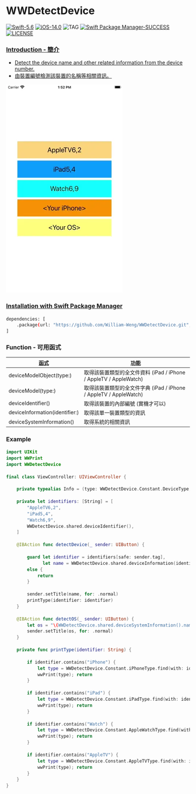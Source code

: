 # WWDetectDevice
[![Swift-5.6](https://img.shields.io/badge/Swift-5.6-orange.svg?style=flat)](https://developer.apple.com/swift/) [![iOS-14.0](https://img.shields.io/badge/iOS-14.0-pink.svg?style=flat)](https://developer.apple.com/swift/) ![TAG](https://img.shields.io/github/v/tag/William-Weng/WWDetectDevice) [![Swift Package Manager-SUCCESS](https://img.shields.io/badge/Swift_Package_Manager-SUCCESS-blue.svg?style=flat)](https://developer.apple.com/swift/) [![LICENSE](https://img.shields.io/badge/LICENSE-MIT-yellow.svg?style=flat)](https://developer.apple.com/swift/)

### [Introduction - 簡介](https://swiftpackageindex.com/William-Weng)
- [Detect the device name and other related information from the device number.](https://www.theiphonewiki.com/wiki/Models)
- [由裝置編號檢測該裝置的名稱等相關資訊。](https://iosref.com/)

![](./Example.webp)

### [Installation with Swift Package Manager](https://medium.com/彼得潘的-swift-ios-app-開發問題解答集/使用-spm-安裝第三方套件-xcode-11-新功能-2c4ffcf85b4b)

```bash
dependencies: [
    .package(url: "https://github.com/William-Weng/WWDetectDevice.git", .upToNextMajor(from: "1.3.0"))
]
```

### Function - 可用函式
|[函式](https://everymac.com/ultimate-mac-lookup/?search_keywords=iPhone16,1)|[功能](https://useyourloaf.com/blog/iphone-16-screen-sizes/)|
|-|-|
|deviceModelObject(type:)|取得該裝置類型的全文件資料 (iPad / iPhone / AppleTV / AppleWatch)|
|deviceModel(type:)|取得該裝置類型的全文件字典 (iPad / iPhone / AppleTV / AppleWatch)|
|deviceIdentifier()|取得該裝置的內部編號 (實機才可以)|
|deviceInformation(identifier:)|取得該單一裝置類型的資訊|
|deviceSystemInformation()|取得系統的相關資訊|

### Example
```swift
import UIKit
import WWPrint
import WWDetectDevice

final class ViewController: UIViewController {

    private typealias Info = (type: WWDetectDevice.Constant.DeviceType, identifier: String)
    
    private let identifiers: [String] = [
        "AppleTV6,2",
        "iPad5,4",
        "Watch6,9",
        WWDetectDevice.shared.deviceIdentifier(),
    ]
    
    @IBAction func detectDevice(_ sender: UIButton) {
        
        guard let identifier = identifiers[safe: sender.tag],
              let name = WWDetectDevice.shared.deviceInformation(identifier: identifier)["name"] as? String
        else {
            return
        }
        
        sender.setTitle(name, for: .normal)
        printType(identifier: identifier)
    }
    
    @IBAction func detectOS(_ sender: UIButton) {
        let os = "\(WWDetectDevice.shared.deviceSystemInformation().name) \(WWDetectDevice.shared.deviceSystemInformation().version)"
        sender.setTitle(os, for: .normal)
    }
    
    private func printType(identifier: String) {
        
        if identifier.contains("iPhone") {
            let type = WWDetectDevice.Constant.iPhoneType.find(with: identifier)
            wwPrint(type); return
        }
                
        if identifier.contains("iPad") {
            let type = WWDetectDevice.Constant.iPadType.find(with: identifier)
            wwPrint(type); return
        }
        
        if identifier.contains("Watch") {
            let type = WWDetectDevice.Constant.AppleWatchType.find(with: identifier)
            wwPrint(type); return
        }
        
        if identifier.contains("AppleTV") {
            let type = WWDetectDevice.Constant.AppleTVType.find(with: identifier)
            wwPrint(type); return
        }
    }
}
```
